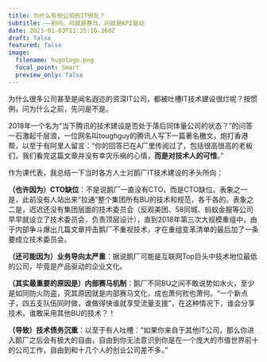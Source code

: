 ```yaml
---
title: 为什么有些公司的IT很乱？
subtitle: ——别问，问就是赛马，问就是KPI驱动
date: 2023-01-03T11:35:16.268Z
draft: false
featured: false
image:
  filename: hugologo.png
  focal_point: Smart
  preview_only: false
---
```

为什么很多公司甚至是闻名遐迩的资深IT公司，都被吐槽IT技术建设很烂呢？按惯例，问为什么之前，先问是不是。

2018年一个名为“当下腾讯的技术建设是否处于落后同体量公司的状态？”的问答一石激起千层浪，一位网名叫toughguy的腾讯人写下一篇著名檄文，炮打香港帮，以至于有阿里人留言：“你的回答已在A厂里传阅过了，包括很高很高的老板们，我们看完这篇文章并没有幸灾乐祸的心情，**而是对技术人的可惜**。”

作为课代表，我总结一下当时各方人士对鹅厂IT技术建设的矛头所向：

**（也许因为）CTO缺位**：不是说鹅厂一直没有CTO，而是CTO缺位。表象之一是，此前没有人站出来“拉通”整个集团所有BU的技术和规范，各干各的。表象之二是，迟迟还没有集团层面的技术委员会（反观美团、58同城、蚂蚁金服等公司早早就设立了技术委员会，负责顶层设计），直到2018年第三次大规模重组中，由于内部争斗爆出几篇文章抨击鹅厂不重视技术，才在重组变革清单的最后加了一条要成立技术委员会。

**（还可能因为）业务导向太严重**：据说鹅厂可能是互联网Top巨头中技术地位最低的公司，毕竟是产品驱动的企业文化。

**（其实最重要的原因是）内部赛马机制**：鹅厂不同BU之间不敢说势如水火，至少是如同防火防盗，究其原因就是内部赛马文化，成也萧何败也萧何。“一个新点子，四五支队伍同时做，谁做得快谁就享受流量支援”，在这种情况下，谁会分享技术，谁敢采用其他BU的技术？！

**（导致）技术债务沉重**：以至于有人吐槽：“如果你来自于其他IT公司，那么你进入鹅厂之后会有极大的自由，自由到你无法意识到你是在一个庞大的市值世界前十的公司工作，自由到和十几个人的创业公司差不多。”